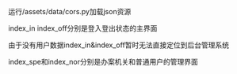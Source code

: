 运行/assets/data/cors.py加载json资源

index_in index_off分别是登入登出状态的主界面

由于没有用户数据index_in&index_off暂时无法直接定位到后台管理系统

index_spe和index_nor分别是办案机关和普通用户的管理界面
